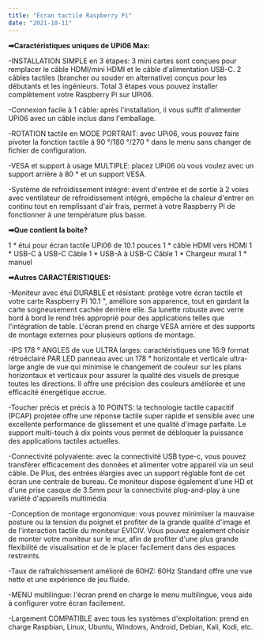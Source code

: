 ```yaml
---
title: "Écran tactile Raspberry Pi"
date: "2021-10-11"
---
```


**➡Caractéristiques uniques de UPi06 Max:**

\-INSTALLATION SIMPLE en 3 étapes: 3 mini cartes sont conçues pour remplacer le câble HDMI/mini HDMI et le câble d'alimentation USB-C. 2 câbles tactiles (brancher ou souder en alternative) conçus pour les débutants et les ingénieurs. Total 3 étapes vous pouvez installer complètement votre Raspberry Pi sur UPi06.

\-Connexion facile à 1 câble: après l'installation, il vous suffit d'alimenter UPi06 avec un câble inclus dans l'emballage.

\-ROTATION tactile en MODE PORTRAIT: avec UPi06, vous pouvez faire pivoter la fonction tactile à 90 °/180 °/270 ° dans le menu sans changer de fichier de configuration.

\-VESA et support à usage MULTIPLE: placez UPi06 où vous voulez avec un support arrière à 80 ° et un support VESA.

\-Système de refroidissement intégré: évent d'entrée et de sortie à 2 voies avec ventilateur de refroidissement intégré, empêche la chaleur d'entrer en continu tout en remplissant d'air frais, permet à votre Raspberry Pi de fonctionner à une température plus basse.

**➡Que contient la boite?**

1 \* étui pour écran tactile UPi06 de 10.1 pouces 1 \* câble HDMI vers HDMI 1 \* USB-C à USB-C Câble 1 \* USB-A à USB-C Câble 1 \* Chargeur mural 1 \* manuel

**➡Autres CARACTÉRISTIQUES:**

\-Moniteur avec étui DURABLE et résistant: protège votre écran tactile et votre carte Raspberry Pi 10.1 ", améliore son apparence, tout en gardant la carte soigneusement cachée derrière elle. Sa lunette robuste avec verre bord à bord le rend très approprié pour des applications telles que l'intégration de table. L'écran prend en charge VESA arrière et des supports de montage externes pour plusieurs options de montage.

\-IPS 178 ° ANGLES de vue ULTRA larges: caractéristiques une 16:9 format rétroéclairé PAR LED panneau avec un 178 ° horizontale et verticale ultra-large angle de vue qui minimise le changement de couleur sur les plans horizontaux et verticaux pour assurer la qualité des visuels de presque toutes les directions. Il offre une précision des couleurs améliorée et une efficacité énergétique accrue.

\-Toucher précis et précis à 10 POINTS: la technologie tactile capacitif (PCAP) projetée offre une réponse tactile super rapide et sensible avec une excellente performance de glissement et une qualité d'image parfaite. Le support multi-touch à dix points vous permet de débloquer la puissance des applications tactiles actuelles.

\-Connectivité polyvalente: avec la connectivité USB type-c, vous pouvez transférer efficacement des données et alimenter votre appareil via un seul câble. De Plus, des entrées élargies avec un support réglable font de cet écran une centrale de bureau. Ce moniteur dispose également d'une HD et d'une prise casque de 3.5mm pour la connectivité plug-and-play à une variété d'appareils multimédia.

\-Conception de montage ergonomique: vous pouvez minimiser la mauvaise posture ou la tension du poignet et profiter de la grande qualité d'image et de l'interaction tactile du moniteur EVICIV. Vous pouvez également choisir de monter votre moniteur sur le mur, afin de profiter d'une plus grande flexibilité de visualisation et de le placer facilement dans des espaces restreints.

\-Taux de rafraîchissement amélioré de 60HZ: 60Hz Standard offre une vue nette et une expérience de jeu fluide.

\-MENU multilingue: l'écran prend en charge le menu multilingue, vous aide à configurer votre écran facilement.

\-Largement COMPATIBLE avec tous les systèmes d'exploitation: prend en charge Raspbian, Linux, Ubuntu, Windows, Android, Debian, Kali, Kodi, etc.
